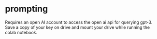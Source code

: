 # prompting

Requires an open AI account to access the open ai api for querying gpt-3.
Save a copy of your key on drive and mount your drive while running the colab notebook.
